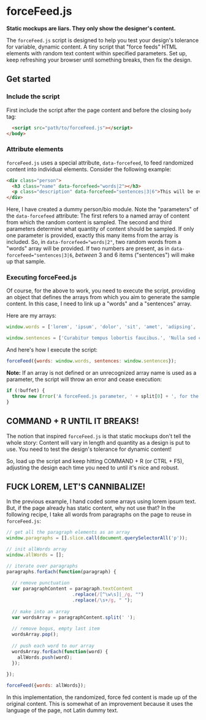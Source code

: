 # forceFeed.js

**Static mockups are liars. They only show the designer's content.**

The `forceFeed.js` script is designed to help you test your design's tolerance for variable, dynamic content. A tiny script that "force feeds" HTML elements with random text content within specified parameters. Set up, keep refreshing your browser until something breaks, then fix the design.

## Get started

### Include the script

First include the script after the page content and before the closing `body` tag:

```HTML
  <script src="path/to/forceFeed.js"></script>
</body>
```

### Attribute elements

`forceFeed.js` uses a special attribute, `data-forcefeed`, to feed randomized content into individual elements. Consider the following example:

```HTML
<div class="person">
  <h3 class="name" data-forcefeed="words|2"></h3>
  <p class="description" data-forcefeed="sentences|3|6">This will be overridden</p>
</div>
```
Here, I have created a dummy person/bio module. Note the "parameters" of the `data-forcefeed` attribute: The first refers to a named array of content from which the random content is sampled. The second and third parameters determine what quantity of content should be sampled. If only one parameter is provided, exactly this many items from the array is included. So, in `data-forcefeed="words|2"`, two random words from a "words" array will be provided. If two numbers are present, as in `data-forcefeed="sentences|3|6`, _between_ 3 and 6 items ("sentences") will make up that sample.

### Executing forceFeed.js

Of course, for the above to work, you need to execute the script, providing an object that defines the arrays from which you aim to generate the sample content. In this case, I need to link up a "words" and a "sentences" array.

Here are my arrays:

```javascript
window.words = ['lorem', 'ipsum', 'dolor', 'sit', 'amet', 'adipsing', 'consectetur', 'elit', 'sed', 'commodo', 'eu', 'ligula', 'vitae', 'mollis'];

window.sentences = ['Curabitur tempus lobortis faucibus.', 'Nulla sed consequat libero.', 'Phasellus bibendum neque eros, vel malesuada ligula fermentum et.', 'Vivamus pretium vulputate imperdiet.', 'Morbi eleifend urna ac purus auctor, non porttitor massa semper.', 'Ut tempor ante et mauris sagittis, sed vestibulum urna rhoncus.', 'Mauris quis augue fermentum, auctor metus quis, imperdiet lectus.', 'Morbi nec rhoncus lectus.',  'Nulla cursus venenatis urna maximus bibendum.', 'Cras at ornare tortor.', 'Nulla nulla justo, posuere id ultricies non, feugiat et nisi.', 'Duis porttitor aliquet viverra.', 'Integer vehicula fringilla velit, at iaculis dolor imperdiet vel.'];
```

And here's how I execute the script:

```javascript
forceFeed({words: window.words, sentences: window.sentences});
```

**Note:** If an array is not defined or an unrecognized array name is used as a parameter, the script will throw an error and cease execution:

```javascript
if (!buffet) {
  throw new Error('A forceFeed.js parameter, ' + split[0] + ', for the element ' + el.outerHTML + ' is not recognized.');
}
```

## COMMAND + R UNTIL IT BREAKS!

The notion that inspired `forceFeed.js` is that static mockups don't tell the whole story: Content will vary in length and quantity as a design is put to use. You need to test the design's tolerance for dynamic content!

So, load up the script and keep hitting COMMAND + R (or CTRL + F5), adjusting the design each time you need to until it's nice and robust.

## FUCK LOREM, LET'S CANNIBALIZE!

In the previous example, I hand coded some arrays using lorem ipsum text. But, if the page already has static content, why not use that? In the following recipe, I take all words from paragraphs on the page to reuse in `forceFeed.js`:

```javascript
// get all the paragraph elements as an array
window.paragraphs = [].slice.call(document.querySelectorAll('p'));

// init allWords array
window.allWords = [];

// iterate over paragraphs
paragraphs.forEach(function(paragraph) { 
  
  // remove punctuation
  var paragraphContent = paragraph.textContent
                        .replace(/[^\w\s]|_/g, "")
                        .replace(/\s+/g, " ");
  
  // make into an array
  var wordsArray = paragraphContent.split(' ');
  
  // remove bogus, empty last item
  wordsArray.pop();
  
  // push each word to our array
  wordsArray.forEach(function(word) {
    allWords.push(word);
  });
  
});

forceFeed({words: allWords});

```

In this implementation, the randomized, force fed content is made up of the original content. This is somewhat of an improvement because it uses the language of the page, not Latin dummy text.
